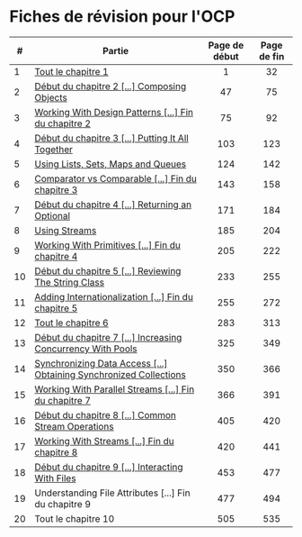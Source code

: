 # Fiches de révision pour l'OCP
|#|Partie|Page de début|Page de fin|
|---|---|:---:|:---:|
|1|[Tout le chapitre 1](fiches/FICHE_01.md)|1|32|
|2|[Début du chapitre 2 [...] Composing Objects](fiches/FICHE_02.md)|47|75|
|3|[Working With Design Patterns [...] Fin du chapitre 2](fiches/FICHE_03.md)|75|92|
|4|[Début du chapitre 3 [...] Putting It All Together](fiches/FICHE_04.md)|103|123|
|5|[Using Lists, Sets, Maps and Queues](fiches/FICHE_05.md)|124|142|
|6|[Comparator vs Comparable [...] Fin du chapitre 3](fiches/FICHE_06.md)|143|158|
|7|[Début du chapitre 4 [...] Returning an Optional](fiches/FICHE_07.md)|171|184|
|8|[Using Streams](fiches/FICHE_08.md)|185|204|
|9|[Working With Primitives [...] Fin du chapitre 4](fiches/FICHE_09.md)|205|222|
|10|[Début du chapitre 5 [...] Reviewing The String Class](fiches/FICHE_10.md)|233|255|
|11|[Adding Internationalization [...] Fin du chapitre 5](fiches/FICHE_11.md)|255|272|
|12|[Tout le chapitre 6](fiches/FICHE_12.md)|283|313|
|13|[Début du chapitre 7 [...] Increasing Concurrency With Pools](fiches/FICHE_13.md)|325|349|
|14|[Synchronizing Data Access [...] Obtaining Synchronized Collections](fiches/FICHE_14.md)|350|366|
|15|[Working With Parallel Streams [...] Fin du chapitre 7](fiches/FICHE_15.md)|366|391|
|16|[Début du chapitre 8 [...] Common Stream Operations](fiches/FICHE_16.md)|405|420|
|17|[Working With Streams [...] Fin du chapitre 8](fiches/FICHE_17.md)|420|441|
|18|[Début du chapitre 9 [...] Interacting With Files](fiches/FICHE_18.md)|453|477|
|19|Understanding File Attributes [...] Fin du chapitre 9|477|494|
|20|Tout le chapitre 10|505|535|